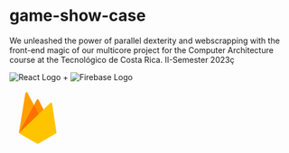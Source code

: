 # game-show-case
We unleashed the power of parallel dexterity and webscrapping with the front-end magic of our multicore project for the Computer Architecture course at the  Tecnológico de Costa Rica. II-Semester 2023ç

![React Logo](https://icons8.com/icon/NfbyHexzVEDk/react) + ![Firebase Logo](https://icons8.com/icon/62452/firebase)

<svg xmlns="http://www.w3.org/2000/svg" x="0px" y="0px" width="100" height="100" viewBox="0 0 48 48">
<path fill="#ff8f00" d="M8,37L23.234,8.436c0.321-0.602,1.189-0.591,1.494,0.02L30,19L8,37z"></path><path fill="#ffa000" d="M8,36.992l5.546-34.199c0.145-0.895,1.347-1.089,1.767-0.285L26,22.992L8,36.992z"></path><path fill="#ff6f00" d="M8.008 36.986L8.208 36.829 25.737 22.488 20.793 13.012z"></path><path fill="#ffc400" d="M8,37l26.666-25.713c0.559-0.539,1.492-0.221,1.606,0.547L40,37l-15,8.743 c-0.609,0.342-1.352,0.342-1.961,0L8,37z"></path>
</svg>
